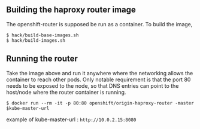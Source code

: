 Building the haproxy router image
---------------------------------

The openshift-router is supposed be run as a container. To build the image,

    $ hack/build-base-images.sh
    $ hack/build-images.sh

Running the router
------------------

Take the image above and run it anywhere where the networking allows the container to reach other pods. Only notable requirement is that the port 80 needs to be exposed to the node, so that DNS entries can point to the host/node where the router container is running.

	$ docker run --rm -it -p 80:80 openshift/origin-haproxy-router -master $kube-master-url

example of kube-master-url : `http://10.0.2.15:8080`
